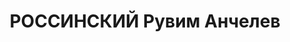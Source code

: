 ---
title: РОССИНСКИЙ Рувим Анчелев
description: 'Род. в 1901, Кишинев, еврей, обр.: начальное, член ВКП(б). Проживал:
  Москва, ул. Погодинская, д. 2/3, кв. 124. Зам. директора ткацко-отделочной фабрики
  им.Молотова.

  Арестован 25.09.1937. Обв. в шпионаже и участии в антисоветской националистической
  диверсионной организации. Приговор: ВК ВС СССР, 04.11.1937 – ВМН. Расстрелян 04.11.1937,
  г.Москва.

  Реабилитирован ВК ВС СССР 11.05.1957'
---